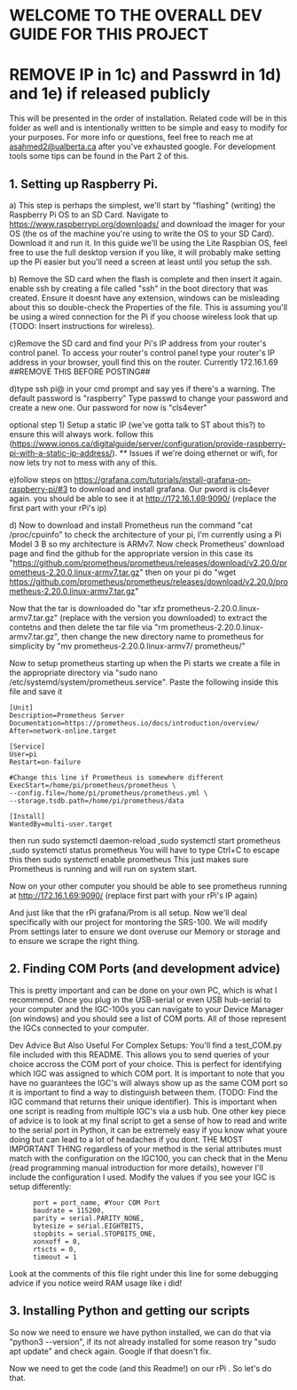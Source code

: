 # WELCOME TO THE OVERALL DEV GUIDE FOR THIS PROJECT

# REMOVE IP in 1c) and Passwrd in 1d) and 1e) if released publicly

This will be presented in the order of installation. Related code will be in this folder as well and is intentionally written to be simple and easy to modify for your purposes.
For more info or questions, feel free to reach me at asahmed2@ualberta.ca after you've exhausted google. For development tools some tips can be found in the Part 2 of this.

## 1. Setting up Raspberry Pi.
a) This step is perhaps the simplest, we'll start by "flashing" (writing) the Raspberry Pi OS to an SD Card. Navigate to https://www.raspberrypi.org/downloads/ and download the imager for your OS (the os of the machine you're using to write the OS to your SD Card). Download it and run it. In this guide we'll be using the Lite Raspbian OS, feel free to use the full desktop version if you like, it will probably make setting up the Pi easier but you'll need a screen at least until you setup the ssh. 

b) Remove the SD card when the flash is complete and then insert it again. enable ssh by creating a file called "ssh" in the boot directory that was created. Ensure it doesnt have any extension, windows can be misleading about this so double-check the Properties of the file. This is assuming you'll be using a wired connection for the Pi if you choose wireless look that up (TODO: Insert instructions for wireless).

c)Remove the SD card and find your Pi's IP address from your router's control panel. To access your router's control panel type your router's IP address in your browser, youll find this on the router. Currently 172.16.1.69 ##REMOVE THIS BEFORE POSTING##

d)type ssh pi@<ip address> in your cmd prompt and say yes if there's a warning. The default password is "raspberry" Type passwd to change your password and create a new one. Our password for now is "cls4ever"

optional step 1) Setup a static IP (we've gotta talk to ST about this?) to ensure this will always work. follow this (https://www.ionos.ca/digitalguide/server/configuration/provide-raspberry-pi-with-a-static-ip-address/). ** Issues if we're doing ethernet or wifi, for now lets try not to mess with any of this.

e)follow steps on https://grafana.com/tutorials/install-grafana-on-raspberry-pi/#3 to download and install grafana. Our pword is cls4ever again. you should be able to see it at http://172.16.1.69:9090/ (replace the first part with your rPi's ip)

d) Now to download and install Prometheus run the command "cat /proc/cpuinfo" to check the architecture of your pi, I'm currently using a Pi Model 3 B so my architecture is ARMv7. Now check Prometheus' download page and find the github for the appropriate version in this case its "https://github.com/prometheus/prometheus/releases/download/v2.20.0/prometheus-2.20.0.linux-armv7.tar.gz" then on your pi do "wget https://github.com/prometheus/prometheus/releases/download/v2.20.0/prometheus-2.20.0.linux-armv7.tar.gz"

Now that the tar is downloaded do "tar xfz prometheus-2.20.0.linux-armv7.tar.gz" (replace with the version you downloaded) to extract the contetns and then delete the tar file via "rm prometheus-2.20.0.linux-armv7.tar.gz", then change the new directory name to prometheus for simplicity by "mv prometheus-2.20.0.linux-armv7/ prometheus/"

Now to setup prometheus starting up when the Pi starts we create a file in the appropriate directory via "sudo nano /etc/systemd/system/prometheus.service". Paste the following inside this file and save it

~~~
[Unit]
Description=Prometheus Server
Documentation=https://prometheus.io/docs/introduction/overview/
After=network-online.target

[Service]
User=pi
Restart=on-failure

#Change this line if Prometheus is somewhere different
ExecStart=/home/pi/prometheus/prometheus \
--config.file=/home/pi/prometheus/prometheus.yml \
--storage.tsdb.path=/home/pi/prometheus/data

[Install]
WantedBy=multi-user.target
~~~

then run sudo systemctl daemon-reload ,sudo systemctl start prometheus  ,sudo systemctl status prometheus You will have to type Ctrl+C to escape this
then sudo systemctl enable prometheus 
This just makes sure Prometheus is running and will run on system start.

Now on your other computer you should be able to see prometheus running at http://172.16.1.69:9090/ (replace first part with your rPi's IP again)

And just like that the rPi grafana/Prom is all setup. Now we'll deal specifically with our project for montoring the SRS-100. We will modify Prom settings later to ensure we dont overuse our Memory or storage and to ensure we scrape the right thing.


## 2. Finding COM Ports (and development advice)
This is pretty important and can be done on your own PC, which is what I recommend. Once you plug in the USB-serial or even USB hub-serial to your computer and the IGC-100s you can navigate to your Device Manager (on windows) and you should see a list of COM ports. All of those represent the IGCs connected to your computer. 

Dev Advice But Also Useful For Complex Setups: You'll find a test_COM.py file included with this README. This allows you to send queries of your choice accross the COM port of your choice. This is perfect for identifying which IGC was assigned to which COM port. It is important to note that you have no guarantees the IGC's will always show up as the same COM port so it is important to find a way to distinguish between them. (TODO: Find the IGC command that returns their unique identifier). This is important when one script is reading from multiple IGC's via a usb hub. One other key piece of advice is to look at my final script to get a sense of how to read and write to the serial port in Python, it can be extremely easy if you know what youre doing but can lead to a lot of headaches if you dont. THE MOST IMPORTANT THING regardless of your method is the serial attributes must match with the configuration on the IGC100, you can check that in the Menu (read programming manual introduction for more details), however I'll include the configuration I used. Modify the values if you see your IGC is setup differently:

~~~
      port = port_name, #Your COM Port
      baudrate = 115200,
      parity = serial.PARITY_NONE,
      bytesize = serial.EIGHTBITS,
      stopbits = serial.STOPBITS_ONE,
      xonxoff = 0,
      rtscts = 0,
      timeout = 1
~~~

Look at the comments of this file right under this line for some debugging advice if you notice weird RAM usage like i did!
<!-- 
43mb 14:31

reading at 4:11pm

Filesystem      Size  Used Avail Use% Mounted on
/dev/root        14G  1.6G   12G  12% /
devtmpfs        459M     0  459M   0% /dev
tmpfs           464M     0  464M   0% /dev/shm
tmpfs           464M   18M  446M   4% /run
tmpfs           5.0M  4.0K  5.0M   1% /run/lock
tmpfs           464M     0  464M   0% /sys/fs/cgroup
/dev/mmcblk0p1  253M   51M  202M  21% /boot
tmpfs            93M     0   93M   0% /run/user/1000

Should be a memory dump at around 16:32, which is in 15 mins. we'll see if it actually works and the 15 days is for storage retention which should be fine but we can calc to be safe. The question is, if we remove this dashboard will that remove the queries? Probably not, I dont think we can delete Prometheus as a target of itself which means we need to consider this a cost of using Prom, which means less RAM for our project :/

Will update at 16:32. Will leave rPi alone till then and just research other stuff for now so we can get an accurate reading when we read its values after.

Still going up despite some indications that we wrote to the sd card... no idea whats going, will leave running over night to see whats up, in the meantime lets download python and setup the new scraping and whatnot. it is now 17:49 and memory usage is 
             total        used        free      shared  buff/cache   available
Mem:          926Mi       140Mi       162Mi        17Mi       623Mi       757Mi
Swap:          99Mi          0B        99Mi
will download python when i get back from a coffee run to starbucks!

              total        used        free      shared  buff/cache   available
Mem:          926Mi       152Mi       145Mi        17Mi       628Mi       756Mi
Swap:          99Mi          0B        99Mi
^^ at 19:13

Left running over night, creeped up quite a bit more but as reached a plateua 
 -->

## 3. Installing Python and getting our scripts
So now we need to ensure we have python installed, we can do that via "python3 --version", if its not already installed for some reason try "sudo apt update" and check again. Google if that doesn't fix. 

Now we need to get the code (and this Readme!) on our rPi . So let's do that. 

